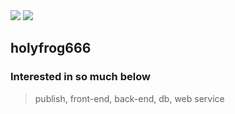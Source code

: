 <div>
    <img src="https://img.shields.io/github/followers/holyfrog666?style=social" style="height:auto;">
    <img src="https://hits.seeyoufarm.com/api/count/incr/badge.svg?url=https%3A%2F%2Fgithub.com%2Fholyfrog666%2Fhit-counter&count_bg=%23E35454&title_bg=%237C7B7B&icon=github.svg&icon_color=%23FFFFFF&title=hits&edge_flat=false"/ style="height:auto;">
</div>

## holyfrog666

### Interested in so much below

> publish, front-end, back-end, db, web service
